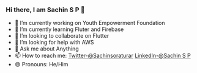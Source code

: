 ### Hi there, I am Sachin S P 👋

- 🔭 I’m currently working on Youth Empowerment Foundation
- 🌱 I’m currently learning Fluter and Firebase
- 👯 I’m looking to collaborate on Flutter
- 🤔 I’m looking for help with AWS
- 💬 Ask me about Anything 
- 📫 How to reach me: [Twitter-@Sachinsoraturar](https://twitter.com/Sachinsoraturar) [LinkedIn-@Sachin S P](https://www.linkedin.com/in/sachin-s-p-b67001153/)
- 😄 Pronouns: He/Him

